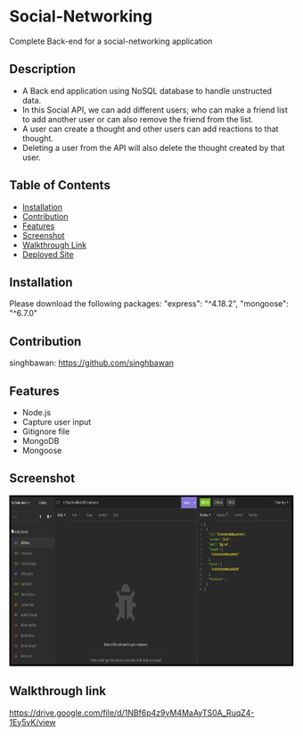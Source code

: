 # Social-Networking

Complete Back-end for a social-networking application

## Description
* A Back end application using NoSQL database to handle unstructed data.
* In this Social API, we can add different users; who can make a friend list to add another user or can also remove the friend from the list. 
* A user can create a thought and other users can add reactions to that thought. 
* Deleting a user from the API will also delete the thought created by that user.

## Table of Contents
* [Installation](#installation)
* [Contribution](#contribution)
* [Features](#features)
* [Screenshot](#screenshot)
* [Walkthrough Link](#walkthrough-link)
* [Deployed Site](#deployed-site)

## Installation
Please download the following packages:
"express": "^4.18.2",
"mongoose": "^6.7.0"


## Contribution

singhbawan: https://github.com/singhbawan


## Features
* Node.js
* Capture user input
* Gitignore file
* MongoDB
* Mongoose

## Screenshot
<img src = './images/capture.png' alt = 'image' width = '700' height = '300' style = 'border:3px solid black'>


## Walkthrough link
 https://drive.google.com/file/d/1NBf6p4z9vM4MaAyTS0A_RuqZ4-1Ey5vK/view

